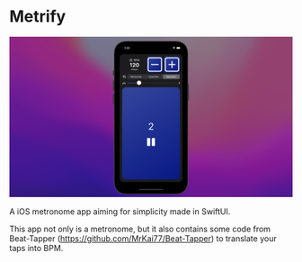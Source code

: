 # Metrify

![alt text](https://github.com/MrKai77/Metrify/blob/main/Metrify-Screenshot.png)

A iOS metronome app aiming for simplicity made in SwiftUI.

This app not only is a metronome, but it also contains some code from Beat-Tapper (https://github.com/MrKai77/Beat-Tapper) to translate your taps into BPM.

